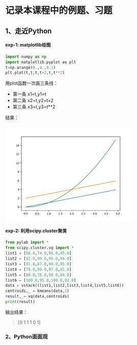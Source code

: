 # 记录本课程中的例题、习题

## 1、走近Python

#### exp-1: matplotlib绘图

```python
import numpy as np
import matplotlib.pyplot as plt
t=np.arange(0.,4.,0.1)
plt.plot(t,t,t,t+2,t,t**2)
```

用plot函数一次画三条线：
- 第一条 x1=t,y1=t
- 第二条 x2=t,y2=t+2
- 第三条 x3=t,y3=t**2

结果：

<img height="300" align="center" src="https://github.com/yanmengk/Python_NJU/blob/master/resource/Figure_1.png" alt="">

#### exp-2: 利用scipy.cluster聚类
```python
from pylab import * 
from scipy.cluster.vq import * 
list1 = [88.0,74.0,96.0,85.0]
list2 = [92.0,99.0,95.0,94.0]
list3 = [91.0,87.0,99.0,95.0]
list4 = [78.0,99.0,97.0,81.0]
list5 = [88.0,78.0,98.0,84.0]
list6 = [100.0,95.0,100.0,92.0]
data = vstack((list1,list2,list3,list4,list5,list6))
centroids,_ = kmeans(data,2)
result,_= vq(data,centroids)
print(result)
```
输出结果：
> [0 1 1 1 0 1]

### 2、Python面面观